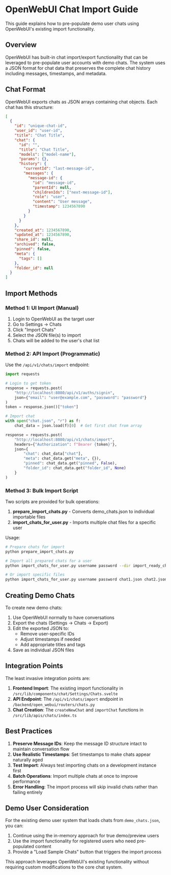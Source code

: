# OpenWebUI Chat Import Guide

This guide explains how to pre-populate demo user chats using OpenWebUI's existing import functionality.

## Overview

OpenWebUI has built-in chat import/export functionality that can be leveraged to pre-populate user accounts with demo chats. The system uses a JSON format for chat data that preserves the complete chat history including messages, timestamps, and metadata.

## Chat Format

OpenWebUI exports chats as JSON arrays containing chat objects. Each chat has this structure:

```json
[
  {
    "id": "unique-chat-id",
    "user_id": "user-id",
    "title": "Chat Title",
    "chat": {
      "id": "",
      "title": "Chat Title",
      "models": ["model-name"],
      "params": {},
      "history": {
        "currentId": "last-message-id",
        "messages": {
          "message-id": {
            "id": "message-id",
            "parentId": null,
            "childrenIds": ["next-message-id"],
            "role": "user",
            "content": "User message",
            "timestamp": 1234567890
          }
        }
      }
    },
    "created_at": 1234567890,
    "updated_at": 1234567890,
    "share_id": null,
    "archived": false,
    "pinned": false,
    "meta": {
      "tags": []
    },
    "folder_id": null
  }
]
```

## Import Methods

### Method 1: UI Import (Manual)

1. Login to OpenWebUI as the target user
2. Go to Settings → Chats
3. Click "Import Chats"
4. Select the JSON file(s) to import
5. Chats will be added to the user's chat list

### Method 2: API Import (Programmatic)

Use the `/api/v1/chats/import` endpoint:

```python
import requests

# Login to get token
response = requests.post(
    "http://localhost:8080/api/v1/auths/signin",
    json={"email": "user@example.com", "password": "password"}
)
token = response.json()["token"]

# Import chat
with open("chat.json", "r") as f:
    chat_data = json.load(f)[0]  # Get first chat from array

response = requests.post(
    "http://localhost:8080/api/v1/chats/import",
    headers={"Authorization": f"Bearer {token}"},
    json={
        "chat": chat_data["chat"],
        "meta": chat_data.get("meta", {}),
        "pinned": chat_data.get("pinned", False),
        "folder_id": chat_data.get("folder_id", None)
    }
)
```

### Method 3: Bulk Import Script

Two scripts are provided for bulk operations:

1. **prepare_import_chats.py** - Converts demo_chats.json to individual importable files
2. **import_chats_for_user.py** - Imports multiple chat files for a specific user

Usage:
```bash
# Prepare chats for import
python prepare_import_chats.py

# Import all prepared chats for a user
python import_chats_for_user.py username password --dir import_ready_chats/

# Or import specific files
python import_chats_for_user.py username password chat1.json chat2.json
```

## Creating Demo Chats

To create new demo chats:

1. Use OpenWebUI normally to have conversations
2. Export the chats (Settings → Chats → Export)
3. Edit the exported JSON to:
   - Remove user-specific IDs
   - Adjust timestamps if needed
   - Add appropriate titles and tags
4. Save as individual JSON files

## Integration Points

The least invasive integration points are:

1. **Frontend Import**: The existing import functionality in `/src/lib/components/chat/Settings/Chats.svelte`
2. **API Endpoint**: The `/api/v1/chats/import` endpoint in `/backend/open_webui/routers/chats.py`
3. **Chat Creation**: The `createNewChat` and `importChat` functions in `/src/lib/apis/chats/index.ts`

## Best Practices

1. **Preserve Message IDs**: Keep the message ID structure intact to maintain conversation flow
2. **Use Realistic Timestamps**: Set timestamps to make chats appear naturally aged
3. **Test Import**: Always test importing chats on a development instance first
4. **Batch Operations**: Import multiple chats at once to improve performance
5. **Error Handling**: The import process will skip invalid chats rather than failing entirely

## Demo User Consideration

For the existing demo user system that loads chats from `demo_chats.json`, you can:

1. Continue using the in-memory approach for true demo/preview users
2. Use the import functionality for registered users who need pre-populated content
3. Provide a "Load Sample Chats" button that triggers the import process

This approach leverages OpenWebUI's existing functionality without requiring custom modifications to the core chat system.